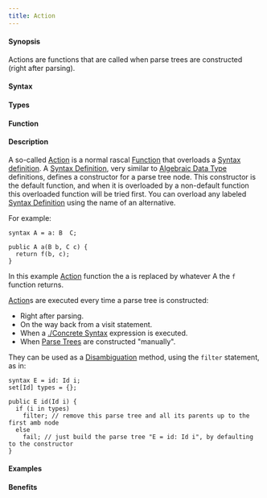 ```yaml
---
title: Action
---
```


#### Synopsis

Actions are functions that are called when parse trees are constructed (right after parsing).

#### Syntax

#### Types

#### Function

#### Description

A so-called [Action](/docs//Rascal/Declarations/SyntaxDefinition/Action) is a normal rascal [Function](/docs//Rascal/Declarations/Function) that overloads a [Syntax definition](/docs//Rascal/Declarations/SyntaxDefinition). 
A [Syntax Definition](/docs//Rascal/Declarations/SyntaxDefinition), very similar to [Algebraic Data Type](/docs//Rascal/Declarations/AlgebraicDataType) definitions, defines a constructor for a parse tree node. 
This constructor is the default function, and when it is overloaded by a non-default function this overloaded function will be tried first. 
You can overload any labeled [Syntax Definition](/docs//Rascal/Declarations/SyntaxDefinition) using the name of an alternative.

For example:
```rascal
syntax A = a: B  C;

public A a(B b, C c) {
  return f(b, c);
}
```
In this example [Action](/docs//Rascal/Declarations/SyntaxDefinition/Action) function the a is replaced by whatever A the `f` function returns. 

[Action](/docs//Rascal/Declarations/SyntaxDefinition/Action)s are executed every time a parse tree is constructed:

*  Right after parsing.
*  On the way back from a visit statement.
*  When a [./Concrete Syntax](/docs//Rascal/Expressions/ConcreteSyntax) expression is executed.
*  When [Parse Trees](/docs//Rascal/Declarations/SyntaxDefinition/ParseTrees) are constructed "manually".


They can be used as a [Disambiguation](/docs//Rascal/Declarations/SyntaxDefinition/Disambiguation) method, using the `filter` statement, as in:
```rascal
syntax E = id: Id i;
set[Id] types = {};

public E id(Id i) {
  if (i in types) 
    filter; // remove this parse tree and all its parents up to the first amb node
  else 
    fail; // just build the parse tree "E = id: Id i", by defaulting to the constructor
} 
```
#### Examples

#### Benefits


